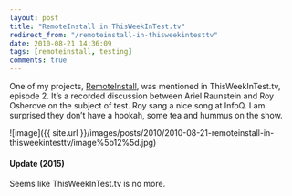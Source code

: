 ```yaml
---
layout: post
title: "RemoteInstall in ThisWeekInTest.tv"
redirect_from: "/remoteinstall-in-thisweekintesttv"
date: 2010-08-21 14:36:09
tags: [remoteinstall, testing]
comments: true
---
```

One of my projects, [RemoteInstall](https://github.com/dblock/remoteinstall), was mentioned in ThisWeekInTest.tv, episode 2. It’s a recorded discussion between Ariel Raunstein and Roy Osherove on the subject of test. Roy sang a nice song at InfoQ. I am surprised they don’t have a hookah, some tea and hummus on the show.

![image]({{ site.url }}/images/posts/2010/2010-08-21-remoteinstall-in-thisweekintesttv/image%5b12%5d.jpg)

#### Update (2015)

Seems like ThisWeekInTest.tv is no more.

